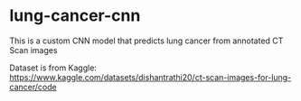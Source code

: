 # lung-cancer-cnn
This is a custom CNN model that predicts lung cancer from annotated CT Scan images

Dataset is from Kaggle: https://www.kaggle.com/datasets/dishantrathi20/ct-scan-images-for-lung-cancer/code
